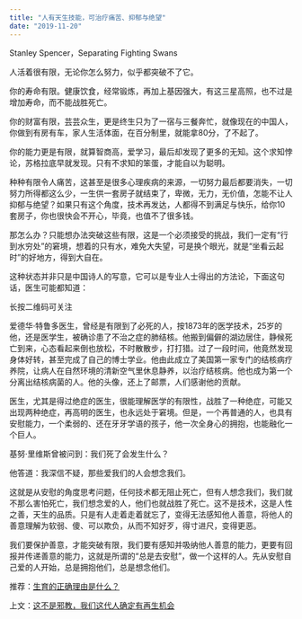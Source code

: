 ```yaml
---
title: "人有天生技能，可治疗痛苦、抑郁与绝望"
date: "2019-11-20"
---
```


Stanley Spencer，Separating Fighting Swans

  

人活着很有限，无论你怎么努力，似乎都突破不了它。  

  

你的寿命有限。健康饮食，经常锻炼，再加上基因强大，有这三星高照，也不过是增加寿命，而不能战胜死亡。

  

你的财富有限，芸芸众生，更是终生只为了一宿与三餐奔忙，就像现在的中国人，你做到有房有车，家人生活体面，在百分制里，就能拿80分，了不起了。

  

你的能力更是有限，就算智商高，爱学习，最后却发现了更多的无知。这个求知悖论，苏格拉底早就发现。只有不求知的笨蛋，才能自以为聪明。

  

种种有限令人痛苦，这甚至是很多心理疾病的来源，一切努力最后都要消失，一切努力所得都这么少，一生供一套房子就结束了，卑微，无力，无价值，怎能不让人抑郁与绝望？如果只有这个角度，技术再发达，人都得不到满足与快乐，给你10套房子，你也很快会不开心，毕竟，也值不了很多钱。

  

那怎么办？只能想办法突破这些有限，这是一个必须接受的挑战，我们一定有“行到水穷处”的窘境，想着的只有水，难免大失望，可是换个眼光，就是“坐看云起时”的好地方，得到大自在。

  

这种状态并非只是中国诗人的写意，它可以是专业人士得出的方法论，下面这句话，医生可能都知道：

  

长按二维码可关注  

  

爱德华·特鲁多医生，曾经是有限到了必死的人，按1873年的医学技术，25岁的他，还是医学生，被确诊患了不治之症的肺结核。他搬到偏僻的湖边居住，静候死亡到来，心态看起来倒也放松，不时散散步，打打猎。过了一段时间，他竟然发现身体好转，甚至完成了自己的博士学业。他由此成立了美国第一家专门的结核病疗养院，让病人在自然环境的清新空气里休息静养，以治疗结核病。他也成为第一个分离出结核病菌的人。他的头像，还上了邮票，人们感谢他的贡献。

  

医生，尤其是得过绝症的医生，很能理解医学的有限性，战胜了一种绝症，可能又出现两种绝症，再高明的医生，也永远处于窘境。但是，一个再普通的人，也具有安慰能力，一个柔弱的、还在牙牙学语的孩子，他一次全身心的拥抱，也能融化一个巨人。

  

基努·里维斯曾被问到：我们死了会发生什么？

  

他答道：我深信不疑，那些爱我们的人会想念我们。

  

这就是从安慰的角度思考问题，任何技术都无阻止死亡，但有人想念我们，我们就不那么害怕死亡，我们想念爱的人，他们也就战胜了死亡。这不是技术，这是人性之善，天生的品质。只是有人走着走着就忘了，变得无法感知他人善意，将他人的善意理解为软弱、傻、可以欺负，从而不知好歹，得寸进尺，变得更恶。

  

我们要保护善意，才能突破有限，我们要有感知并吸纳他人善意的能力，更要有回报并传递善意的能力，这就是所谓的“总是去安慰”，做一个这样的人。先从安慰自己爱的人开始，总是拥抱他们，总是想念他们。

  

推荐：[生育的正确理由是什么？](http://mp.weixin.qq.com/s?__biz=MjM5NDU0Mjk2MQ==&mid=2651625834&idx=1&sn=a9e23815803474bd1c842ce97914e89f&chksm=bd7e1d748a099462d8edd5e97d3fe2e9d8f062dbdcd1c6642081198021b7751b90fe931c3b62&scene=21#wechat_redirect)  

上文：[这不是邪教，我们这代人确定有再生机会](http://mp.weixin.qq.com/s?__biz=MjM5NDU0Mjk2MQ==&mid=2651636151&idx=1&sn=ae6dd1e7ba655749fc99bd95f29a4f62&chksm=bd7e45a98a09ccbf1e5fed0ed498d5b8077bcf1814a15574994f413607b86579dcc990dc7083&scene=21#wechat_redirect)
